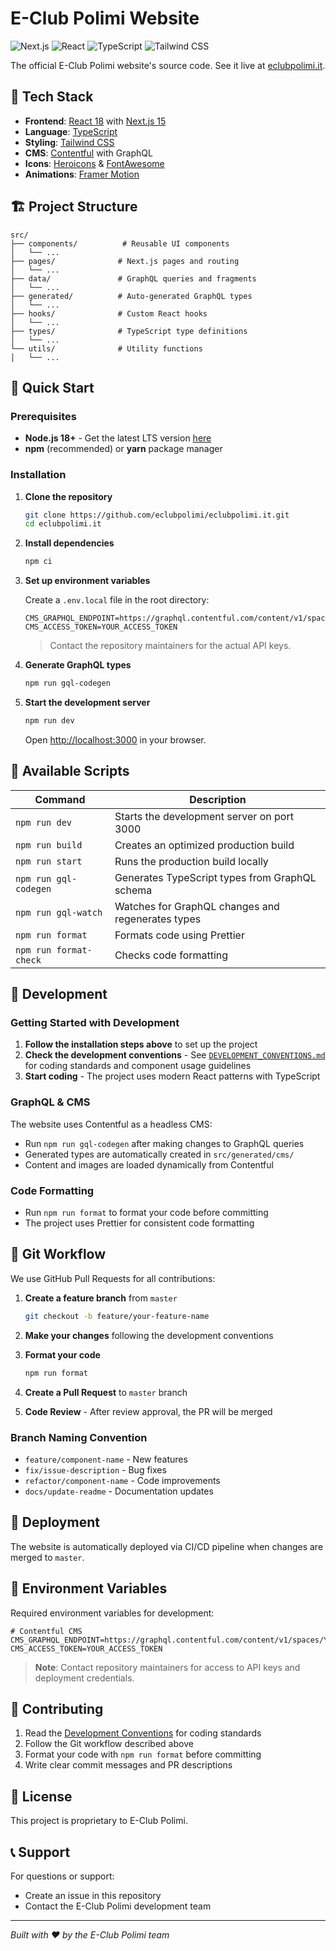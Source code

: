 # E-Club Polimi Website

![Next.js](https://img.shields.io/badge/Next.js-15.4.6-black?logo=next.js)
![React](https://img.shields.io/badge/React-18.3.1-blue?logo=react)
![TypeScript](https://img.shields.io/badge/TypeScript-5.6.3-blue?logo=typescript)
![Tailwind CSS](https://img.shields.io/badge/Tailwind%20CSS-3.4.17-06B6D4?logo=tailwindcss)

The official E-Club Polimi website's source code. See it live at [eclubpolimi.it](https://www.eclubpolimi.it/).

## 🚀 Tech Stack

- **Frontend**: [React 18](https://reactjs.org/) with [Next.js 15](https://nextjs.org/)
- **Language**: [TypeScript](https://www.typescriptlang.org/)
- **Styling**: [Tailwind CSS](https://tailwindcss.com/)
- **CMS**: [Contentful](https://www.contentful.com/) with GraphQL
- **Icons**: [Heroicons](https://heroicons.com/) & [FontAwesome](https://fontawesome.com/)
- **Animations**: [Framer Motion](https://www.framer.com/motion/)

## 🏗️ Project Structure

```
src/
├── components/          # Reusable UI components
│   └── ...
├── pages/              # Next.js pages and routing
│   └── ...
├── data/               # GraphQL queries and fragments
│   └── ...
├── generated/          # Auto-generated GraphQL types
│   └── ...
├── hooks/              # Custom React hooks
│   └── ...
├── types/              # TypeScript type definitions
│   └── ...
└── utils/              # Utility functions
│   └── ...
```

## 🚀 Quick Start

### Prerequisites

- **Node.js 18+** - Get the latest LTS version [here](https://nodejs.org/it/download/)
- **npm** (recommended) or **yarn** package manager

### Installation

1. **Clone the repository**

   ```bash
   git clone https://github.com/eclubpolimi/eclubpolimi.it.git
   cd eclubpolimi.it
   ```

2. **Install dependencies**

   ```bash
   npm ci
   ```

3. **Set up environment variables**

   Create a `.env.local` file in the root directory:

   ```env
   CMS_GRAPHQL_ENDPOINT=https://graphql.contentful.com/content/v1/spaces/YOUR_SPACE_ID
   CMS_ACCESS_TOKEN=YOUR_ACCESS_TOKEN
   ```

   > Contact the repository maintainers for the actual API keys.

4. **Generate GraphQL types**

   ```bash
   npm run gql-codegen
   ```

5. **Start the development server**

   ```bash
   npm run dev
   ```

   Open [http://localhost:3000](http://localhost:3000) in your browser.

## 📜 Available Scripts

| Command                | Description                                       |
| ---------------------- | ------------------------------------------------- |
| `npm run dev`          | Starts the development server on port 3000        |
| `npm run build`        | Creates an optimized production build             |
| `npm run start`        | Runs the production build locally                 |
| `npm run gql-codegen`  | Generates TypeScript types from GraphQL schema    |
| `npm run gql-watch`    | Watches for GraphQL changes and regenerates types |
| `npm run format`       | Formats code using Prettier                       |
| `npm run format-check` | Checks code formatting                            |

## 🔧 Development

### Getting Started with Development

1. **Follow the installation steps above** to set up the project
2. **Check the development conventions** - See [`DEVELOPMENT_CONVENTIONS.md`](./DEVELOPMENT_CONVENTIONS.md) for coding standards and component usage guidelines
3. **Start coding** - The project uses modern React patterns with TypeScript

### GraphQL & CMS

The website uses Contentful as a headless CMS:

- Run `npm run gql-codegen` after making changes to GraphQL queries
- Generated types are automatically created in `src/generated/cms/`
- Content and images are loaded dynamically from Contentful

### Code Formatting

- Run `npm run format` to format your code before committing
- The project uses Prettier for consistent code formatting

## 🔄 Git Workflow

We use GitHub Pull Requests for all contributions:

1. **Create a feature branch** from `master`

   ```bash
   git checkout -b feature/your-feature-name
   ```

2. **Make your changes** following the development conventions

3. **Format your code**

   ```bash
   npm run format
   ```

4. **Create a Pull Request** to `master` branch

5. **Code Review** - After review approval, the PR will be merged

### Branch Naming Convention

- `feature/component-name` - New features
- `fix/issue-description` - Bug fixes
- `refactor/component-name` - Code improvements
- `docs/update-readme` - Documentation updates

## 🚀 Deployment

The website is automatically deployed via CI/CD pipeline when changes are merged to `master`.

## 🔑 Environment Variables

Required environment variables for development:

```env
# Contentful CMS
CMS_GRAPHQL_ENDPOINT=https://graphql.contentful.com/content/v1/spaces/YOUR_SPACE_ID
CMS_ACCESS_TOKEN=YOUR_ACCESS_TOKEN
```

> **Note**: Contact repository maintainers for access to API keys and deployment credentials.

## 🤝 Contributing

1. Read the [Development Conventions](./DEVELOPMENT_CONVENTIONS.md) for coding standards
2. Follow the Git workflow described above
3. Format your code with `npm run format` before committing
4. Write clear commit messages and PR descriptions

## 📄 License

This project is proprietary to E-Club Polimi.

## 📞 Support

For questions or support:

- Create an issue in this repository
- Contact the E-Club Polimi development team

---

_Built with ❤️ by the E-Club Polimi team_
